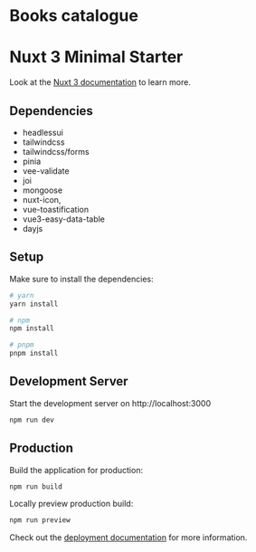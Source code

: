 # Books catalogue 
# Nuxt 3 Minimal Starter

Look at the [Nuxt 3 documentation](https://nuxt.com/docs/getting-started/introduction) to learn more.

## Dependencies 

- headlessui
- tailwindcss
- tailwindcss/forms
- pinia
- vee-validate
- joi
- mongoose
- nuxt-icon,
- vue-toastification
- vue3-easy-data-table
- dayjs

## Setup

Make sure to install the dependencies:

```bash
# yarn
yarn install

# npm
npm install

# pnpm
pnpm install
```

## Development Server

Start the development server on http://localhost:3000

```bash
npm run dev
```

## Production

Build the application for production:

```bash
npm run build
```

Locally preview production build:

```bash
npm run preview
```

Check out the [deployment documentation](https://nuxt.com/docs/getting-started/deployment) for more information.
